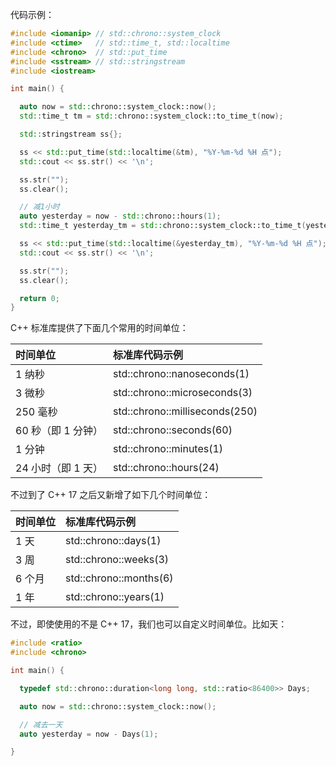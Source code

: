 代码示例：

```cpp
#include <iomanip> // std::chrono::system_clock
#include <ctime>   // std::time_t, std::localtime
#include <chrono>  // std::put_time
#include <sstream> // std::stringstream
#include <iostream>

int main() {

  auto now = std::chrono::system_clock::now();
  std::time_t tm = std::chrono::system_clock::to_time_t(now);

  std::stringstream ss{};

  ss << std::put_time(std::localtime(&tm), "%Y-%m-%d %H 点");
  std::cout << ss.str() << '\n';

  ss.str("");
  ss.clear();

  // 减1小时
  auto yesterday = now - std::chrono::hours(1);
  std::time_t yesterday_tm = std::chrono::system_clock::to_time_t(yesterday);

  ss << std::put_time(std::localtime(&yesterday_tm), "%Y-%m-%d %H 点");
  std::cout << ss.str() << '\n';

  ss.str("");
  ss.clear();

  return 0;
}
```

C++ 标准库提供了下面几个常用的时间单位：

| **时间单位**       | **标准库代码示例**             |
| :----------------- | :----------------------------- |
| 1 纳秒             | std::chrono::nanoseconds(1)    |
| 3 微秒             | std::chrono::microseconds(3)   |
| 250 毫秒           | std::chrono::milliseconds(250) |
| 60 秒（即 1 分钟） | std::chrono::seconds(60)       |
| 1 分钟             | std::chrono::minutes(1)        |
| 24 小时（即 1 天） | std::chrono::hours(24)         |

不过到了 C++ 17 之后又新增了如下几个时间单位：

| **时间单位** | **标准库代码示例**     |
| :----------- | :--------------------- |
| 1 天         | std::chrono::days(1)   |
| 3 周         | std::chrono::weeks(3)  |
| 6 个月       | std::chrono::months(6) |
| 1 年         | std::chrono::years(1)  |

不过，即使使用的不是 C++ 17，我们也可以自定义时间单位。比如天：

```cpp
#include <ratio>
#include <chrono>

int main() {

  typedef std::chrono::duration<long long, std::ratio<86400>> Days;

  auto now = std::chrono::system_clock::now();

  // 减去一天
  auto yesterday = now - Days(1);

}
```
